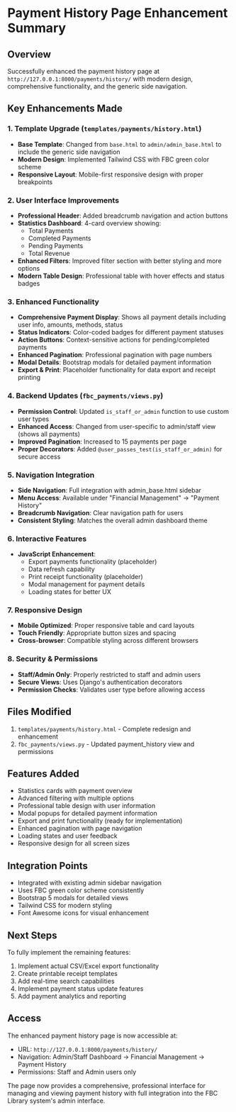 # Payment History Page Enhancement Summary

## Overview
Successfully enhanced the payment history page at `http://127.0.0.1:8000/payments/history/` with modern design, comprehensive functionality, and the generic side navigation.

## Key Enhancements Made

### 1. Template Upgrade (`templates/payments/history.html`)
- **Base Template**: Changed from `base.html` to `admin/admin_base.html` to include the generic side navigation
- **Modern Design**: Implemented Tailwind CSS with FBC green color scheme
- **Responsive Layout**: Mobile-first responsive design with proper breakpoints

### 2. User Interface Improvements
- **Professional Header**: Added breadcrumb navigation and action buttons
- **Statistics Dashboard**: 4-card overview showing:
  - Total Payments
  - Completed Payments  
  - Pending Payments
  - Total Revenue
- **Enhanced Filters**: Improved filter section with better styling and more options
- **Modern Table Design**: Professional table with hover effects and status badges

### 3. Enhanced Functionality
- **Comprehensive Payment Display**: Shows all payment details including user info, amounts, methods, status
- **Status Indicators**: Color-coded badges for different payment statuses
- **Action Buttons**: Context-sensitive actions for pending/completed payments
- **Enhanced Pagination**: Professional pagination with page numbers
- **Modal Details**: Bootstrap modals for detailed payment information
- **Export & Print**: Placeholder functionality for data export and receipt printing

### 4. Backend Updates (`fbc_payments/views.py`)
- **Permission Control**: Updated `is_staff_or_admin` function to use custom user types
- **Enhanced Access**: Changed from user-specific to admin/staff view (shows all payments)
- **Improved Pagination**: Increased to 15 payments per page
- **Proper Decorators**: Added `@user_passes_test(is_staff_or_admin)` for secure access

### 5. Navigation Integration
- **Side Navigation**: Full integration with admin_base.html sidebar
- **Menu Access**: Available under "Financial Management" → "Payment History"
- **Breadcrumb Navigation**: Clear navigation path for users
- **Consistent Styling**: Matches the overall admin dashboard theme

### 6. Interactive Features
- **JavaScript Enhancement**: 
  - Export payments functionality (placeholder)
  - Data refresh capability
  - Print receipt functionality (placeholder)
  - Modal management for payment details
  - Loading states for better UX

### 7. Responsive Design
- **Mobile Optimized**: Proper responsive table and card layouts
- **Touch Friendly**: Appropriate button sizes and spacing
- **Cross-browser**: Compatible styling across different browsers

### 8. Security & Permissions
- **Staff/Admin Only**: Properly restricted to staff and admin users
- **Secure Views**: Uses Django's authentication decorators
- **Permission Checks**: Validates user type before allowing access

## Files Modified
1. `templates/payments/history.html` - Complete redesign and enhancement
2. `fbc_payments/views.py` - Updated payment_history view and permissions

## Features Added
- Statistics cards with payment overview
- Advanced filtering with multiple options
- Professional table design with user information
- Modal popups for detailed payment information
- Export and print functionality (ready for implementation)
- Enhanced pagination with page navigation
- Loading states and user feedback
- Responsive design for all screen sizes

## Integration Points
- Integrated with existing admin sidebar navigation
- Uses FBC green color scheme consistently
- Bootstrap 5 modals for detailed views
- Tailwind CSS for modern styling
- Font Awesome icons for visual enhancement

## Next Steps
To fully implement the remaining features:
1. Implement actual CSV/Excel export functionality
2. Create printable receipt templates
3. Add real-time search capabilities
4. Implement payment status update features
5. Add payment analytics and reporting

## Access
The enhanced payment history page is now accessible at:
- URL: `http://127.0.0.1:8000/payments/history/`
- Navigation: Admin/Staff Dashboard → Financial Management → Payment History
- Permissions: Staff and Admin users only

The page now provides a comprehensive, professional interface for managing and viewing payment history with full integration into the FBC Library system's admin interface.
